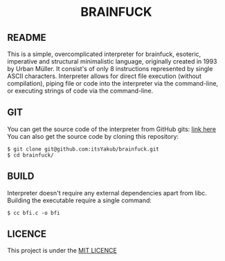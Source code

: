 <div align="center">

# BRAINFUCK                                                              

</div>

## README
This is a simple, overcomplicated interpreter for brainfuck, esoteric, imperative and structural minimalistic language, originally created in 1993 by Urban Müller.
It consist's of only 8 instructions represented by single ASCII characters.
Interpreter allows for direct file execution (without compilation), piping file or code into the interpreter via the command-line, or executing strings of code via the command-line.

## GIT
You can get the source code of the interpreter from GitHub gits: [link here](https://gist.github.com/itsYakub/0182664074d29d4050aa6e683809dab1)
You can also get the source code by cloning this repository:
```console
$ git clone git@github.com:itsYakub/brainfuck.git
$ cd brainfuck/
```

## BUILD
Interpreter doesn't require any external dependencies apart from libc. Building the executable require a single command:
```console
$ cc bfi.c -o bfi
```

## LICENCE
This project is under the [MIT LICENCE](./LICENCE)
